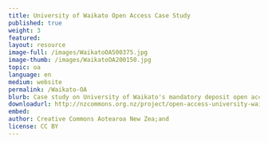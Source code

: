 ```yaml
---
title: University of Waikato Open Access Case Study
published: true
weight: 3
featured: 
layout: resource
image-full: /images/WaikatoOA500375.jpg
image-thumb: /images/WaikatoOA200150.jpg
topic: oa
language: en
medium: website
permalink: /Waikato-OA
blurb: Case study on University of Waikato's mandatory deposit open access policy
downloadurl: http://nzcommons.org.nz/project/open-access-university-waikato/
embed:
author: Creative Commons Aotearoa New Zea;and
license: CC BY 
---
```

